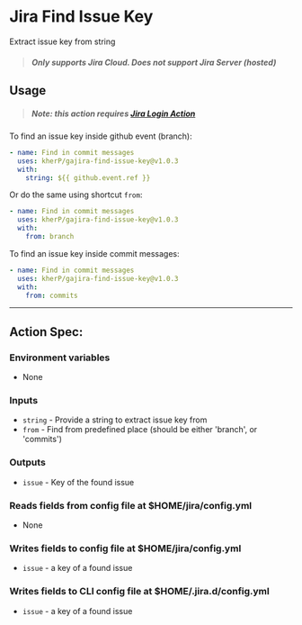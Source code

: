 # Jira Find Issue Key
Extract issue key from string

> ##### Only supports Jira Cloud. Does not support Jira Server (hosted)

## Usage

> ##### Note: this action requires [Jira Login Action](https://github.com/marketplace/actions/jira-login)

To find an issue key inside github event (branch):
```yaml
- name: Find in commit messages
  uses: kherP/gajira-find-issue-key@v1.0.3
  with:
    string: ${{ github.event.ref }}
```

Or do the same using shortcut `from`:
```yaml
- name: Find in commit messages
  uses: kherP/gajira-find-issue-key@v1.0.3
  with:
    from: branch
```

To find an issue key inside commit messages:
```yaml
- name: Find in commit messages
  uses: kherP/gajira-find-issue-key@v1.0.3
  with:
    from: commits
```

----
## Action Spec:

### Environment variables
- None

### Inputs
- `string` - Provide a string to extract issue key from
- `from` - Find from predefined place (should be either 'branch', or 'commits')

### Outputs
- `issue` - Key of the found issue

### Reads fields from config file at $HOME/jira/config.yml
- None

### Writes fields to config file at $HOME/jira/config.yml
- `issue` - a key of a found issue

### Writes fields to CLI config file at $HOME/.jira.d/config.yml
- `issue` - a key of a found issue
